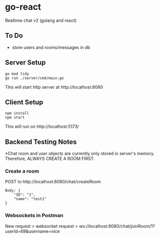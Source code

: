 # go-react
Realtime chat v2 (golang and react)

## To Do

- store users and rooms/messages in db

## Server Setup
```
go mod tidy
go run ./server/cmd/main.go
```

This will start http server at http://localhost:8080

## Client Setup
```
npm install
npm start
```

This will run on http://localhost:5173/

## Backend Testing Notes

*Chat room and user objects are currently only stored in server's memory. Therefore,  ALWAYS CREATE A ROOM FIRST.

### Create a room
POST to http://localhost:8080/chat/createRoom
```
Body: {
    "ID": "1",
    "name": "test1"
}
```
### Websockets in Postman
New request >  websocket request >  ws://localhost:8080/chat/joinRoom/1?userId=69&username=nice
